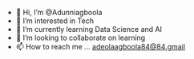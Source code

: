 - 👋 Hi, I’m @Adunniagboola
- 👀 I’m interested in Tech
- 🌱 I’m currently learning Data Science and AI
- 💞️ I’m looking to collaborate on learning
- 📫 How to reach me ... adeolaagboola84@84.gmail

<!---
Adunniagboola/Adunniagboola is a ✨ special ✨ repository because its `README.md` (this file) appears on your GitHub profile.
You can click the Preview link to take a look at your changes.
--->
